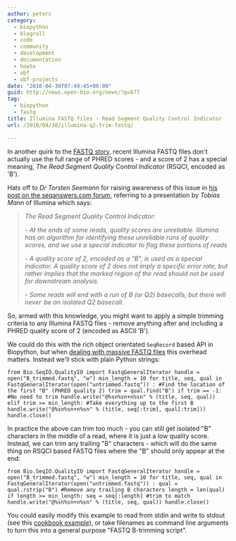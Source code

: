 ```yaml
---
author: peterc
category:
  - biopython
  - blogroll
  - code
  - community
  - development
  - documentation
  - howto
  - obf
  - obf-projects
date: "2010-04-30T07:49:45+00:00"
guid: http://news.open-bio.org/news/?p=677
tag:
  - biopython
  - fastq
title: Illumina FASTQ files - Read Segment Quality Control Indicator
url: /2010/04/30/illumina-q2-trim-fastq/

---
```

In another quirk to the [FASTQ story](http://news.open-bio.org/news/2009/12/nar-fastq-format/), recent Illumina FASTQ files don't actually use the full range of PHRED scores - and a score of 2 has a special meaning, _The Read Segment Quality Control Indicator_ (RSQCI, encoded as 'B').

Hats off to _Dr Torsten Seemann_ for raising awareness of this issue in [his post on the seqanswers.com forum](http://seqanswers.com/forums/showpost.php?p=17491&postcount=3), referring to a presentation by _Tobias Mann_ of Illumina which says:

> _The Read Segment Quality Control Indicator:_
>
> _- At the ends of some reads, quality scores are unreliable. Illumina has an algorithm for identifying these unreliable runs of quality scores, and we use a special indicator to flag these portions of reads_
>
> _- A quality score of 2, encoded as a "B", is used as a special indicator. A quality score of 2 does not imply a specific error rate, but rather implies that the marked region of the read should not be used for downstream analysis._
>
> _- Some reads will end with a run of B (or Q2) basecalls, but there will never  be an isolated Q2 basecall._

So, armed with this knowledge, you might want to apply a simple trimming criteria to any Illumina FASTQ files - remove anything after and including a PHRED quality score of 2 (encoded as ASCII 'B').

We could do this with the rich object orientated `SeqRecord` based API in Biopython, but when [dealing with massive FASTQ files](http://news.open-bio.org/news/2009/09/biopython-fast-fastq/) this overhead matters. Instead we'll stick with plain Python strings:

`from Bio.SeqIO.QualityIO import FastqGeneralIterator
handle = open("B_trimmed.fastq", "w")
min_length = 10
for title, seq, qual in FastqGeneralIterator(open("untrimmed.fastq")) :
    #Find the location of the first "B" (PHRED quality 2)
    trim = qual.find("B")
    if trim == -1:
        #No need to trim
        handle.write("@%sn%sn+n%sn" % (title, seq, qual))
    elif trim >= min_length:
        #Take everything up to the first B
        handle.write("@%sn%sn+n%sn" % (title, seq[:trim], qual[:trim]))
handle.close()`

In practice the above can trim too much - you can still get isolated "B" characters in the middle of a read, where it is just a low quality score. Instead, we can trim any trailing "B" characters - which will do the same thing on RSQCI based FASTQ files where the "B" should only appear at the end:

`from Bio.SeqIO.QualityIO import FastqGeneralIterator
handle = open("B_trimmed.fastq", "w")
min_length = 10
for title, seq, qual in FastqGeneralIterator(open("untrimmed.fastq")) :
    qual = qual.rstrip("B") #Remove any trailing B characters
    length = len(qual)
    if length >= min_length:
        seq = seq[:length] #trim to match
        handle.write("@%sn%sn+n%sn" % (title, seq, qual))
handle.close()`

You could easily modify this example to read from stdin and write to stdout (see this [cookbook example](http://www.biopython.org/wiki/Reading_from_unix_pipes)), or take filenames as command line arguments to turn this into a general purpose "FASTQ B-trimming script".
